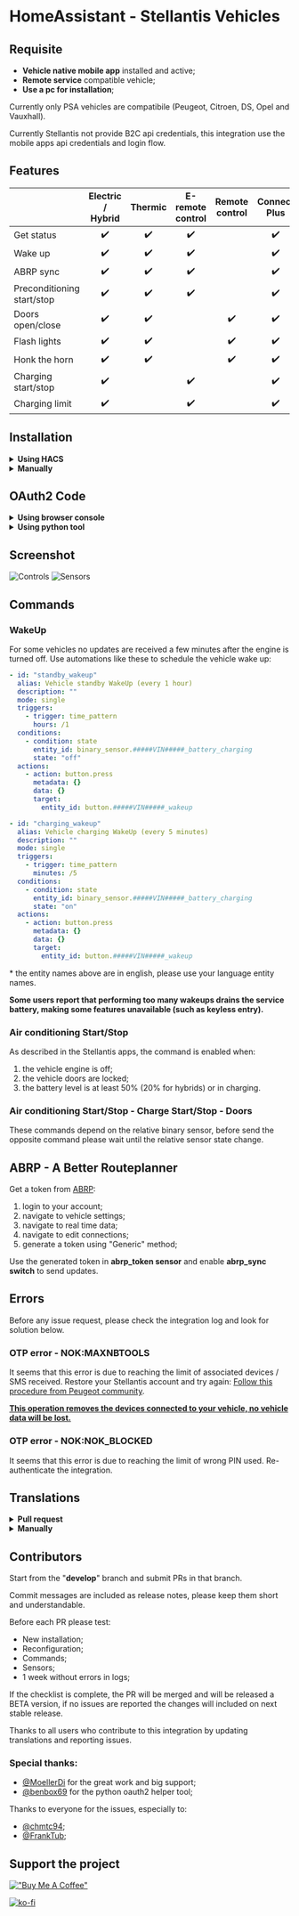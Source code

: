 # HomeAssistant - Stellantis Vehicles
## Requisite
- **Vehicle native mobile app** installed and active;
- **Remote service** compatible vehicle;
- **Use a pc for installation**;

Currently only PSA vehicles are compatibile (Peugeot, Citroen, DS, Opel and Vauxhall).

Currently Stellantis not provide B2C api credentials, this integration use the mobile apps api credentials and login flow.

## Features

|                            | Electric / Hybrid | Thermic | E-remote control | Remote control  | Connect Plus |
|----------------------------|:-----------------:|:-------:|:----------------:|:---------------:|:------------:|
| Get status                 |        ✔️         |   ✔️    |        ✔️        |                 |      ✔️      |
| Wake up                    |        ✔️         |   ✔️    |        ✔️        |                 |      ✔️      |
| ABRP sync                  |        ✔️         |   ✔️    |        ✔️        |                 |      ✔️      |
| Preconditioning start/stop |        ✔️         |   ✔️    |        ✔️        |                 |      ✔️      |
| Doors open/close           |        ✔️         |   ✔️    |                  |       ✔️        |      ✔️      |
| Flash lights               |        ✔️         |   ✔️    |                  |       ✔️        |      ✔️      |
| Honk the horn              |        ✔️         |   ✔️    |                  |       ✔️        |      ✔️      |
| Charging start/stop        |        ✔️         |         |        ✔️        |                 |      ✔️      |
| Charging limit             |        ✔️         |         |        ✔️        |                 |      ✔️      |

## Installation
<details><summary><b>Using HACS</b></summary>

1. Go to [HACS](https://hacs.xyz/) section;
2. Search and install **Stellantis Vehicles** from the HACS integration list;
3. Add this integration from the **Home Assistant** integrations.

</details>
<details><summary><b>Manually</b></summary>

1. Download this repository;
2. Copy the directory **custom_components/stellantis_vehicles** on your Home Assistant **config/custom_components/stellantis_vehicles**;
3. Restart HomeAssistant;
4. Add this integration from the **Home Assistant** integrations.

</details>

## OAuth2 Code
<details><summary><b>Using browser console</b></summary>

As described on config flow, please get the right code from the mobile app redirect like this example (Chrome browser):

![Oauth2](./images/oauth2-code.png)

</details>
<details><summary><b>Using python tool</b></summary>

Thanks to [@benbox69](https://github.com/benbox69) for creating this awesome Python tool to fetch oauth code without using browser console: [stellantis-oauth-helper](https://github.com/benbox69/stellantis-oauth-helper)

</details>

## Screenshot
![Controls](./images/controls.png)
![Sensors](./images/sensors.png)

## Commands
### WakeUp
For some vehicles no updates are received a few minutes after the engine is turned off. Use automations like these to schedule the vehicle wake up:

```yaml
- id: "standby_wakeup"
  alias: Vehicle standby WakeUp (every 1 hour)
  description: ""
  mode: single
  triggers:
    - trigger: time_pattern
      hours: /1
  conditions:
    - condition: state
      entity_id: binary_sensor.#####VIN#####_battery_charging
      state: "off"
  actions:
    - action: button.press
      metadata: {}
      data: {}
      target:
        entity_id: button.#####VIN#####_wakeup
```

```yaml
- id: "charging_wakeup"
  alias: Vehicle charging WakeUp (every 5 minutes)
  description: ""
  mode: single
  triggers:
    - trigger: time_pattern
      minutes: /5
  conditions:
    - condition: state
      entity_id: binary_sensor.#####VIN#####_battery_charging
      state: "on"
  actions:
    - action: button.press
      metadata: {}
      data: {}
      target:
        entity_id: button.#####VIN#####_wakeup
```
\* the entity names above are in english, please use your language entity names.

**Some users report that performing too many wakeups drains the service battery, making some features unavailable (such as keyless entry).**

### Air conditioning Start/Stop
As described in the Stellantis apps, the command is enabled when:
1. the vehicle engine is off;
2. the vehicle doors are locked;
3. the battery level is at least 50% (20% for hybrids) or in charging.

### Air conditioning Start/Stop - Charge Start/Stop - Doors
These commands depend on the relative binary sensor, before send the opposite command please wait until the relative sensor state change.

## ABRP - A Better Routeplanner
Get a token from [ABRP](https://abetterrouteplanner.com/):
1. login to your account;
2. navigate to vehicle settings;
3. navigate to real time data;
4. navigate to edit connections;
5. generate a token using "Generic" method;

Use the generated token in **abrp_token sensor** and enable **abrp_sync switch** to send updates.

## Errors
Before any issue request, please check the integration log and look for solution below.

### OTP error - NOK:MAXNBTOOLS
It seems that this error is due to reaching the limit of associated devices / SMS received. Restore your Stellantis account and try again:
[Follow this procedure from Peugeot community](https://peugeot.my-customerportal.com/peugeot/s/article/AP-I-have-problems-with-the-pin-safety-code-or-I-want-to-change-it-What-can-I-do?language=en_GB).

**<u>This operation removes the devices connected to your vehicle, no vehicle data will be lost.</u>**

### OTP error - NOK:NOK_BLOCKED
It seems that this error is due to reaching the limit of wrong PIN used. Re-authenticate the integration.

## Translations
<details><summary><b>Pull request</b></summary>

Fork this repo and create/update your language file under `custom_components/stellantis_vehicles/translations/` starting from `en.json`.
</details>
<details><summary><b>Manually</b></summary>

Copy the content of file `custom_components/stellantis_vehicles/translations/en.json` to a new file, edit all labels ("key": **"Label"**) and open a issue request including the new/updated json language file.
</details>

## Contributors
Start from the "**develop**" branch and submit PRs in that branch.

Commit messages are included as release notes, please keep them short and understandable.

Before each PR please test:
- New installation;
- Reconfiguration;
- Commands;
- Sensors;
- 1 week without errors in logs;

If the checklist is complete, the PR will be merged and will be released a BETA version, if no issues are reported the changes will included on next stable release.

Thanks to all users who contribute to this integration by updating translations and reporting issues.

### Special thanks:
- [@MoellerDi](https://github.com/MoellerDi) for the great work and big support;
- [@benbox69](https://github.com/benbox69) for the python oauth2 helper tool;

Thanks to everyone for the issues, especially to:
- [@chmtc94](https://github.com/chmtc94);
- [@FrankTub](https://github.com/FrankTub);

## Support the project
[!["Buy Me A Coffee"](https://www.buymeacoffee.com/assets/img/custom_images/orange_img.png)](https://www.buymeacoffee.com/andreatito)

[![ko-fi](https://ko-fi.com/img/githubbutton_sm.svg)](https://ko-fi.com/W7W11C9QJ7)
